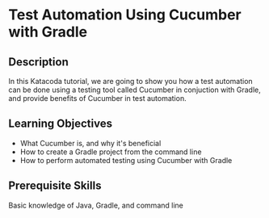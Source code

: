 # Test Automation Using Cucumber with Gradle

## Description

In this Katacoda tutorial, we are going to show you how a test automation can be done using a testing tool called Cucumber in conjuction with Gradle, and provide benefits of Cucumber in test automation. 

## Learning Objectives

- What Cucumber is, and why it's beneficial
- How to create a Gradle project from the command line
- How to perform automated testing using Cucumber with Gradle

## Prerequisite Skills

Basic knowledge of Java, Gradle, and command line 


